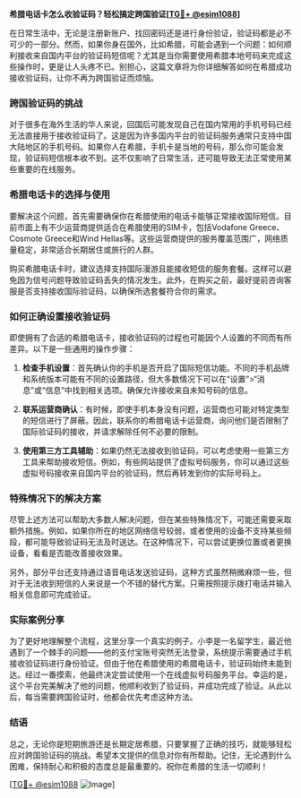 **希腊电话卡怎么收验证码？轻松搞定跨国验证[[TG💪+ @esim1088](https://t.me/s/esim1088)]**

在日常生活中，无论是注册新账户、找回密码还是进行身份验证，验证码都是必不可少的一部分。然而，如果你身在国外，比如希腊，可能会遇到一个问题：如何顺利接收来自国内平台的验证码短信呢？尤其是当你需要使用希腊本地号码来完成这些操作时，更是让人头疼不已。别担心，这篇文章将为你详细解答如何在希腊成功接收验证码，让你不再为跨国验证而烦恼。

### 跨国验证码的挑战

对于很多在海外生活的华人来说，回国后可能发现自己在国内常用的手机号码已经无法直接用于接收验证码了。这是因为许多国内平台的验证码服务通常只支持中国大陆地区的手机号码。如果你人在希腊，手机卡是当地的号码，那么你可能会发现，验证码短信根本收不到。这不仅影响了日常生活，还可能导致无法正常使用某些重要的在线服务。

### 希腊电话卡的选择与使用

要解决这个问题，首先需要确保你在希腊使用的电话卡能够正常接收国际短信。目前市面上有不少运营商提供适合在希腊使用的SIM卡，包括Vodafone Greece、Cosmote Greece和Wind Hellas等。这些运营商提供的服务覆盖范围广，网络质量稳定，非常适合长期居住或旅行的人群。

购买希腊电话卡时，建议选择支持国际漫游且能接收短信的服务套餐。这样可以避免因为信号问题导致验证码丢失的情况发生。此外，在购买之前，最好提前咨询客服是否支持接收国际验证码，以确保所选套餐符合你的需求。

### 如何正确设置接收验证码

即使拥有了合适的希腊电话卡，接收验证码的过程也可能因个人设置的不同而有所差异。以下是一些通用的操作步骤：

1. **检查手机设置**：首先确认你的手机是否开启了国际短信功能。不同的手机品牌和系统版本可能有不同的设置路径，但大多数情况下可以在“设置”>“消息”或“信息”中找到相关选项。确保允许接收来自未知号码的信息。

2. **联系运营商确认**：有时候，即使手机本身没有问题，运营商也可能对特定类型的短信进行了屏蔽。因此，联系你的希腊电话卡运营商，询问他们是否限制了国际验证码的接收，并请求解除任何不必要的限制。

3. **使用第三方工具辅助**：如果仍然无法接收到验证码，可以考虑使用一些第三方工具来帮助接收短信。例如，有些网站提供了虚拟号码服务，你可以通过这些虚拟号码接收来自国内平台的验证码，然后再转发到你的实际号码上。

### 特殊情况下的解决方案

尽管上述方法可以帮助大多数人解决问题，但在某些特殊情况下，可能还需要采取额外措施。例如，如果你所在的地区网络信号较弱，或者使用的设备不支持某些频段，都可能导致验证码无法及时送达。在这种情况下，可以尝试更换位置或者更换设备，看看是否能改善接收效果。

另外，部分平台还支持通过语音电话发送验证码，这种方式虽然稍微麻烦一些，但对于无法收到短信的人来说是一个不错的替代方案。只需按照提示拨打电话并输入相关信息即可完成验证。

### 实际案例分享

为了更好地理解整个流程，这里分享一个真实的例子。小李是一名留学生，最近他遇到了一个棘手的问题——他的支付宝账号突然无法登录，系统提示需要通过手机接收验证码进行身份验证。但由于他在希腊使用的希腊电话卡，验证码始终未能到达。经过一番摸索，他最终决定尝试使用一个在线虚拟号码服务平台。幸运的是，这个平台完美解决了他的问题，他顺利收到了验证码，并成功完成了验证。从此以后，每当需要跨国验证时，他都会优先考虑这种方法。

### 结语

总之，无论你是短期旅游还是长期定居希腊，只要掌握了正确的技巧，就能够轻松应对跨国验证码的挑战。希望本文提供的信息对你有所帮助。记住，无论遇到什么困难，保持耐心和积极的态度总是最重要的。祝你在希腊的生活一切顺利！

[[TG💪+ @esim1088](https://t.me/s/esim1088) ![Image](https://i.postimg.cc/4NQfJmqS/Snipaste-2025-05-13-00-14-12.png)]